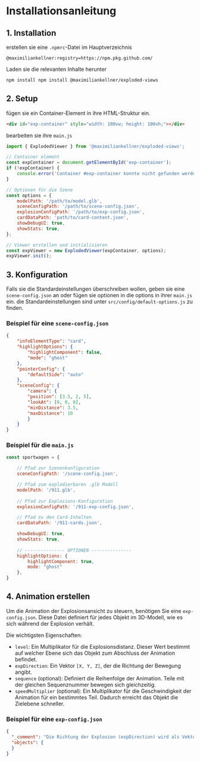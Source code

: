# Installationsanleitung

## 1. Installation

erstellen sie eine `.npmrc`-Datei im Hauptverzeichnis
```
@maximiliankellner:registry=https://npm.pkg.github.com/
```

Laden sie die relevanten Inhalte herunter
```sh
npm install npm install @maximiliankellner/exploded-views
```

## 2. Setup

fügen sie ein Container-Element in ihre HTML-Struktur ein.
```html
<div id="exp-container" style="width: 100vw; height: 100vh;"></div>
```

bearbeiten sie ihre `main.js`
```js
import { ExplodedViewer } from '@maximiliankellner/exploded-views';

// Container element
const expContainer = document.getElementById('exp-container');
if (!expContainer) {
    console.error('Container #exp-container konnte nicht gefunden werden.');
}

// Optionen für die Szene
const options = {
    modelPath: '/path/to/model.glb',
    sceneConfigPath: '/path/to/scene-config.json',
    explosionConfigPath: '/path/to/exp-config.json',
    cardDataPath: 'path/to/card-content.json',
    showDebugUI: true,
    showStats: true,
};

// Viewer erstellen und initialisieren
const expViewer = new ExplodedViewer(expContainer, options);
expViewer.init();
```

## 3. Konfiguration
Falls sie die Standardeinstellungen  überschreiben wollen, geben sie eine `scene-config.json` an oder fügen sie optionen in die options in ihrer `main.js` ein. die Standardeinstellungen sind unter `src/config/default-options.js` zu finden.

### Beispiel für eine `scene-config.json`

```json
{
    "infoElementType": "card",
    "highlightOptions": {
        "highlightComponent": false,
        "mode": "ghost"
    },
    "pointerConfig": {
        "defaultSide": "auto"
    },
    "sceneConfig": {
        "camera": {
        "position": [3.5, 2, 5],
        "lookAt": [0, 0, 0],
        "minDistance": 3.5,
        "maxDistance": 10
        }
    }
}
```

### Beispiel für die `main.js` 

```js
const sportwagen = {

    // Pfad zur Szenenkonfiguration
    sceneConfigPath: '/scene-config.json', 

    // Pfad zum explodierbaren .glb Modell
    modelPath: '/911.glb', 
    
    // Pfad zur Explosions-Konfiguration
    explosionConfigPath: '/911-exp-config.json',

    // Pfad zu den Card-Inhalten
    cardDataPath: '/911-cards.json',

    showDebugUI: true,
    showStats: true,
    
    // --------------- OPTIONEN ---------------
    highlightOptions: {
        highlightComponent: true,
        mode: "ghost"
    },
}
```

## 4. Animation erstellen

Um die Animation der Explosionsansicht zu steuern, benötigen Sie eine `exp-config.json`. Diese Datei definiert für jedes Objekt im 3D-Modell, wie es sich während der Explosion verhält.

Die wichtigsten Eigenschaften:
- `level`: Ein Multiplikator für die Explosionsdistanz. Dieser Wert bestimmt auf welcher Ebene sich das Objekt zum Abschluss der Animation befindet.
- `expDirection`: Ein Vektor `[X, Y, Z]`, der die Richtung der Bewegung angibt.
- `sequence` (optional): Definiert die Reihenfolge der Animation. Teile mit der gleichen Sequenznummer bewegen sich gleichzeitig.
- `speedMultiplier` (optional): Ein Multiplikator für die Geschwindigkeit der Animation für ein bestimmtes Teil. Dadurch erreicht das Objekt die Zielebene schneller.

### Beispiel für eine `exp-config.json`

```json
{
  "_comment": "Die Richtung der Explosion (expDirection) wird als Vektor [X, Y, Z] angegeben.",
  "objects": {
  }
}
```


